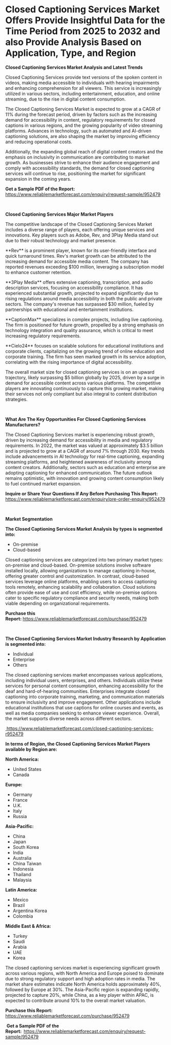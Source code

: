 <p><h1>Closed Captioning Services Market Offers Provide Insightful Data for the Time Period from 2025 to 2032 and also Provide Analysis Based on Application, Type, and Region</h1></p><p><strong>Closed Captioning Services Market Analysis and Latest Trends</strong></p>
<p><p>Closed Captioning Services provide text versions of the spoken content in videos, making media accessible to individuals with hearing impairments and enhancing comprehension for all viewers. This service is increasingly utilized in various sectors, including entertainment, education, and online streaming, due to the rise in digital content consumption.</p><p>The Closed Captioning Services Market is expected to grow at a CAGR of 11% during the forecast period, driven by factors such as the increasing demand for accessibility in content, regulatory requirements for closed captions in various regions, and the growing popularity of video streaming platforms. Advances in technology, such as automated and AI-driven captioning solutions, are also shaping the market by improving efficiency and reducing operational costs. </p><p>Additionally, the expanding global reach of digital content creators and the emphasis on inclusivity in communication are contributing to market growth. As businesses strive to enhance their audience engagement and comply with accessibility standards, the demand for closed captioning services will continue to rise, positioning the market for significant expansion in the coming years.</p></p>
<p><strong>Get a Sample PDF of the Report:&nbsp;</strong> <a href="https://www.reliablemarketforecast.com/enquiry/request-sample/952479?utm_campaign=3019&utm_medium=2&utm_source=Github&utm_content=ia&utm_term=18042025&utm_id=closed-captioning-services">https://www.reliablemarketforecast.com/enquiry/request-sample/952479</a></p>
<p>&nbsp;</p>
<p><strong>Closed Captioning Services Major Market Players</strong></p>
<p><p>The competitive landscape of the Closed Captioning Services Market includes a diverse range of players, each offering unique services and innovations. Key players such as Adobe, Rev, and 3Play Media stand out due to their robust technology and market presence. </p><p>**Rev** is a prominent player, known for its user-friendly interface and quick turnaround times. Rev's market growth can be attributed to the increasing demand for accessible media content. The company has reported revenues exceeding $100 million, leveraging a subscription model to enhance customer retention.</p><p>**3Play Media** offers extensive captioning, transcription, and audio description services, focusing on accessibility compliance. It has experienced substantial growth, projected to expand significantly due to rising regulations around media accessibility in both the public and private sectors. The company's revenue has surpassed $30 million, fueled by partnerships with educational and entertainment institutions.</p><p>**CaptionMax** specializes in complex projects, including live captioning. The firm is positioned for future growth, propelled by a strong emphasis on technology integration and quality assurance, which is critical to meet increasing regulatory requirements.</p><p>**Cielo24** focuses on scalable solutions for educational institutions and corporate clients, capitalizing on the growing trend of online education and corporate training. The firm has seen marked growth in its service adoption, correlating with the rising importance of digital accessibility.</p><p>The overall market size for closed captioning services is on an upward trajectory, likely surpassing $5 billion globally by 2025, driven by a surge in demand for accessible content across various platforms. The competitive players are innovating continuously to capture this growing market, making their services not only compliant but also integral to content distribution strategies.</p></p>
<p>&nbsp;</p>
<p><strong>What Are The Key Opportunities For Closed Captioning Services Manufacturers?</strong></p>
<p><p>The Closed Captioning Services market is experiencing robust growth, driven by increasing demand for accessibility in media and regulatory requirements. In 2022, the market was valued at approximately $3.5 billion and is projected to grow at a CAGR of around 7% through 2030. Key trends include advancements in AI technology for real-time captioning, expanding streaming platforms, and heightened awareness of inclusivity among content creators. Additionally, sectors such as education and enterprise are adopting captioning for enhanced communication. The future outlook remains optimistic, with innovation and growing content consumption likely to fuel continued market expansion.</p></p>
<p><strong>Inquire or Share Your Questions If Any Before Purchasing This Report:</strong> <a href="https://www.reliablemarketforecast.com/enquiry/pre-order-enquiry/952479?utm_campaign=3019&utm_medium=2&utm_source=Github&utm_content=ia&utm_term=18042025&utm_id=closed-captioning-services">https://www.reliablemarketforecast.com/enquiry/pre-order-enquiry/952479</a></p>
<p>&nbsp;</p>
<p><strong>Market Segmentation</strong></p>
<p><strong>The Closed Captioning Services Market Analysis by types is segmented into:</strong></p>
<p><ul><li>On-premise</li><li>Cloud-based</li></ul></p>
<p><p>Closed captioning services are categorized into two primary market types: on-premise and cloud-based. On-premise solutions involve software installed locally, allowing organizations to manage captioning in-house, offering greater control and customization. In contrast, cloud-based services leverage online platforms, enabling users to access captioning tools remotely, enhancing scalability and collaboration. Cloud solutions often provide ease of use and cost efficiency, while on-premise options cater to specific regulatory compliance and security needs, making both viable depending on organizational requirements.</p></p>
<p><strong>Purchase this Report:&nbsp;</strong><a href="https://www.reliablemarketforecast.com/purchase/952479?utm_campaign=3019&utm_medium=2&utm_source=Github&utm_content=ia&utm_term=18042025&utm_id=closed-captioning-services">https://www.reliablemarketforecast.com/purchase/952479</a></p>
<p>&nbsp;</p>
<p><strong>The Closed Captioning Services Market Industry Research by Application is segmented into:</strong></p>
<p><ul><li>Individual</li><li>Enterprise</li><li>Others</li></ul></p>
<p><p>The closed captioning services market encompasses various applications, including individual users, enterprises, and others. Individuals utilize these services for personal content consumption, enhancing accessibility for the deaf and hard-of-hearing communities. Enterprises integrate closed captioning into corporate training, marketing, and communication materials to ensure inclusivity and improve engagement. Other applications include educational institutions that use captions for online courses and events, as well as media companies seeking to enhance viewer experience. Overall, the market supports diverse needs across different sectors.</p></p>
<p><a href="https://www.reliablemarketforecast.com/closed-captioning-services-r952479?utm_campaign=3019&utm_medium=2&utm_source=Github&utm_content=ia&utm_term=18042025&utm_id=closed-captioning-services">&nbsp;https://www.reliablemarketforecast.com/closed-captioning-services-r952479</a></p>
<p><strong>In terms of Region, the Closed Captioning Services Market Players available by Region are:</strong></p>
<p>
    <p> <strong> North America: </strong>
        <ul>
            <li>United States</li>
            <li>Canada</li>
        </ul>
        </p> 
    <p> <strong> Europe: </strong>
        <ul>
            <li>Germany</li>
            <li>France</li>
            <li>U.K.</li>
            <li>Italy</li>
            <li>Russia</li>
        </ul>
        </p> 
    <p> <strong> Asia-Pacific: </strong>
        <ul>
            <li>China</li>
            <li>Japan</li>
            <li>South Korea</li>
            <li>India</li>
            <li>Australia</li>
            <li>China Taiwan</li>
            <li>Indonesia</li>
            <li>Thailand</li>
            <li>Malaysia</li>
        </ul>
        </p> 
    <p> <strong> Latin America: </strong>
        <ul>
            <li>Mexico</li>
            <li>Brazil</li>
            <li>Argentina Korea</li>
            <li>Colombia</li>
        </ul>
        </p> 
    <p> <strong> Middle East & Africa: </strong>
        <ul>
            <li>Turkey</li>
            <li>Saudi</li>
            <li>Arabia</li>
            <li>UAE</li>
            <li>Korea</li>
        </ul>
    </p>
    </p>
<p><p>The closed captioning services market is experiencing significant growth across various regions, with North America and Europe poised to dominate due to strong regulatory support and high adoption rates in media. The market share estimates indicate North America holds approximately 40%, followed by Europe at 30%. The Asia-Pacific region is expanding rapidly, projected to capture 20%, while China, as a key player within APAC, is expected to contribute around 10% to the overall market valuation.</p></p>
<p><strong>Purchase this Report: </strong><a href="https://www.reliablemarketforecast.com/purchase/952479?utm_campaign=3019&utm_medium=2&utm_source=Github&utm_content=ia&utm_term=18042025&utm_id=closed-captioning-services">https://www.reliablemarketforecast.com/purchase/952479</a></p>
<p>&nbsp;<strong>Get a Sample PDF of the Report:&nbsp;&nbsp;</strong><a href="https://www.reliablemarketforecast.com/enquiry/request-sample/952479?utm_campaign=3019&utm_medium=2&utm_source=Github&utm_content=ia&utm_term=18042025&utm_id=closed-captioning-services">https://www.reliablemarketforecast.com/enquiry/request-sample/952479</a></p>
<p><strong></strong></p>
<p><p></p><p></p><p></p></p>
